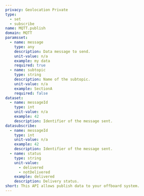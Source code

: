 ```yaml
---
privacy: Geolocation Private
type:
  - set
  - subscribe
name: MQTT.publish
domain: MQTT
paramsset:
  - name: message
    type: any
    description: Data message to send.
    unit-value: n/a
    example: my data
    required: true
  - name: subtopic
    type: string
    description: Name of the subtopic.
    unit-value: n/a
    example: SectionA
    required: false
dataset:
  - name: messageId
    type: int
    unit-value: n/a
    example: 42
    description: Identifier of the message sent.
datasubscribe:
  - name: messageId
    type: int
    unit-value: n/a
    example: 42
    description: Identifier of the message sent.
  - name: status
    type: string
    unit-value:
      - delivered
      - notDelivered
    example: delivered
    description: Delivery status.
short: This API allows publish data to your offboard system.
---
```



